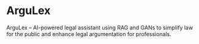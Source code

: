 # ArguLex
ArguLex – AI-powered legal assistant using RAG and GANs to simplify law for the public and enhance legal argumentation for professionals.
